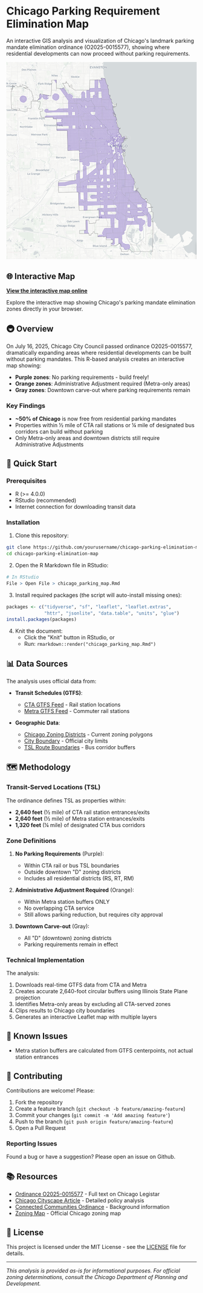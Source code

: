 # Chicago Parking Requirement Elimination Map

An interactive GIS analysis and visualization of Chicago's landmark parking mandate elimination ordinance (O2025-0015577), showing where residential developments can now proceed without parking requirements.

![Chicago Parking Map Preview](preview.png)

## 🌐 Interactive Map

**[View the interactive map online](https://misterclean.github.io/chicago-parking-reform/)**

Explore the interactive map showing Chicago's parking mandate elimination zones directly in your browser.

## 🚇 Overview

On July 16, 2025, Chicago City Council passed ordinance O2025-0015577, dramatically expanding areas where residential developments can be built without parking mandates. This R-based analysis creates an interactive map showing:

- **Purple zones**: No parking requirements - build freely!
- **Orange zones**: Administrative Adjustment required (Metra-only areas)
- **Gray zones**: Downtown carve-out where parking requirements remain

### Key Findings

- **~50% of Chicago** is now free from residential parking mandates
- Properties within ½ mile of CTA rail stations or ¼ mile of designated bus corridors can build without parking
- Only Metra-only areas and downtown districts still require Administrative Adjustments

## 🚀 Quick Start

### Prerequisites

- R (>= 4.0.0)
- RStudio (recommended)
- Internet connection for downloading transit data

### Installation

1. Clone this repository:
```bash
git clone https://github.com/yourusername/chicago-parking-elimination-map.git
cd chicago-parking-elimination-map
```

2. Open the R Markdown file in RStudio:
```r
# In RStudio
File > Open File > chicago_parking_map.Rmd
```

3. Install required packages (the script will auto-install missing ones):
```r
packages <- c("tidyverse", "sf", "leaflet", "leaflet.extras", 
              "httr", "jsonlite", "data.table", "units", "glue")
install.packages(packages)
```

4. Knit the document:
   - Click the "Knit" button in RStudio, or
   - Run: `rmarkdown::render("chicago_parking_map.Rmd")`

## 📊 Data Sources

The analysis uses official data from:

- **Transit Schedules (GTFS)**:
  - [CTA GTFS Feed](https://www.transitchicago.com/developers/gtfs/) - Rail station locations
  - [Metra GTFS Feed](https://metra.com/developers) - Commuter rail stations

- **Geographic Data**:
  - [Chicago Zoning Districts](https://data.cityofchicago.org/Community-Economic-Development/Boundaries-Zoning-Districts-current-/dj47-wfun) - Current zoning polygons
  - [City Boundary](https://data.cityofchicago.org/Facilities-Geographic-Boundaries/City_Boundary/qqq8-j68g) - Official city limits
  - [TSL Route Boundaries](https://gisapps.chicago.gov/arcgis/rest/services/ExternalApps/Zoning/MapServer/14) - Bus corridor buffers

## 🗺️ Methodology

### Transit-Served Locations (TSL)

The ordinance defines TSL as properties within:
- **2,640 feet** (½ mile) of CTA rail station entrances/exits
- **2,640 feet** (½ mile) of Metra station entrances/exits  
- **1,320 feet** (¼ mile) of designated CTA bus corridors

### Zone Definitions

1. **No Parking Requirements** (Purple):
   - Within CTA rail or bus TSL boundaries
   - Outside downtown "D" zoning districts
   - Includes all residential districts (RS, RT, RM)

2. **Administrative Adjustment Required** (Orange):
   - Within Metra station buffers ONLY
   - No overlapping CTA service
   - Still allows parking reduction, but requires city approval

3. **Downtown Carve-out** (Gray):
   - All "D" (downtown) zoning districts
   - Parking requirements remain in effect

### Technical Implementation

The analysis:
1. Downloads real-time GTFS data from CTA and Metra
2. Creates accurate 2,640-foot circular buffers using Illinois State Plane projection
3. Identifies Metra-only areas by excluding all CTA-served zones
4. Clips results to Chicago city boundaries
5. Generates an interactive Leaflet map with multiple layers

## 🐛 Known Issues

- Metra station buffers are calculated from GTFS centerpoints, not actual station entrances

## 🤝 Contributing

Contributions are welcome! Please:

1. Fork the repository
2. Create a feature branch (`git checkout -b feature/amazing-feature`)
3. Commit your changes (`git commit -m 'Add amazing feature'`)
4. Push to the branch (`git push origin feature/amazing-feature`)
5. Open a Pull Request

### Reporting Issues

Found a bug or have a suggestion? Please open an issue on Github.

## 📚 Resources

- [Ordinance O2025-0015577](https://chicago.legistar.com/) - Full text on Chicago Legistar
- [Chicago Cityscape Article](https://www.chicagocityscape.com/blog/parking-mandates-2025.php) - Detailed policy analysis
- [Connected Communities Ordinance](https://www.chicago.gov/city/en/depts/dcd/supp_info/connected-communities-ordinance.html) - Background information
- [Zoning Map](https://gisapps.chicago.gov/zoning/) - Official Chicago zoning map

## 📄 License

This project is licensed under the MIT License - see the [LICENSE](LICENSE) file for details.

---

*This analysis is provided as-is for informational purposes. For official zoning determinations, consult the Chicago Department of Planning and Development.*
